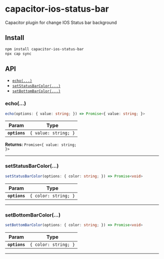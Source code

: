 # capacitor-ios-status-bar

Capacitor plugin for change IOS Status bar background

## Install

```bash
npm install capacitor-ios-status-bar
npx cap sync
```

## API

<docgen-index>

* [`echo(...)`](#echo)
* [`setStatusBarColor(...)`](#setstatusbarcolor)
* [`setBottomBarColor(...)`](#setbottombarcolor)

</docgen-index>

<docgen-api>
<!--Update the source file JSDoc comments and rerun docgen to update the docs below-->

### echo(...)

```typescript
echo(options: { value: string; }) => Promise<{ value: string; }>
```

| Param         | Type                            |
| ------------- | ------------------------------- |
| **`options`** | <code>{ value: string; }</code> |

**Returns:** <code>Promise&lt;{ value: string; }&gt;</code>

--------------------


### setStatusBarColor(...)

```typescript
setStatusBarColor(options: { color: string; }) => Promise<void>
```

| Param         | Type                            |
| ------------- | ------------------------------- |
| **`options`** | <code>{ color: string; }</code> |

--------------------


### setBottomBarColor(...)

```typescript
setBottomBarColor(options: { color: string; }) => Promise<void>
```

| Param         | Type                            |
| ------------- | ------------------------------- |
| **`options`** | <code>{ color: string; }</code> |

--------------------

</docgen-api>
